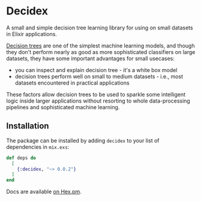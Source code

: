 # Decidex

A small and simple decision tree learning library for using on small datasets in Elixir applications.

[Decision trees](https://en.wikipedia.org/wiki/Decision_tree) are one of the simplest machine learning models,
and though they don't perform nearly as good as more sophisticated classifiers on large datasets,
they have some important advantages for small usecases:

- you can inspect and explain decision tree - it's a white box model
- decision trees perform well on small to medium datasets - i.e., most datasets encountered in practical applications

These factors allow decision trees to be used to sparkle some intelligent logic inside larger applications without resorting to
whole data-processing pipelines and sophisticated machine learning.

## Installation

The package can be installed by adding `decidex` to your list of dependencies in `mix.exs`:

```elixir
def deps do
  [
    {:decidex, "~> 0.0.2"}
  ]
end
```

Docs are available [on Hex.pm](https://hexdocs.pm/decidex/0.0.2).
